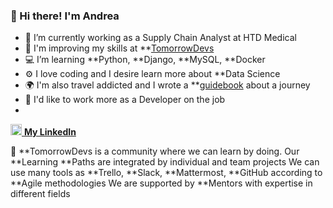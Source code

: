 ### 👋 Hi there! I'm Andrea

<!--
**AndreaOrlando23/AndreaOrlando23** is a ✨ _special_ ✨ repository because its `README.md` (this file) appears on your GitHub profile.

Here are some ideas to get you started:

- 🔭 I’m currently working on ...
- 🌱 I’m currently learning ...
- 👯 I’m looking to collaborate on ...
- 🤔 I’m looking for help with ...
- 💬 Ask me about ...
- 📫 How to reach me: ...
- 😄 Pronouns: ...
- ⚡ Fun fact: ...
-->

- 🏢 I’m currently working as a Supply Chain Analyst at HTD Medical
- 🌱 I'm improving my skills at **[TomorrowDevs](https://www.tomorrowdevs.com/)
- 💻 I’m learning **Python, **Django, **MySQL, **Docker
- ⚙️ I love coding and I desire learn more about **Data Science 
- 🌍 I'm also travel addicted and I wrote a **[guidebook](https://www.meteotrip.it/bologna-istanbul-in-treno/) about a journey
- :honeybee: I'd like to work more as a Developer on the job
- 

<a href= "https://www.linkedin.com/in/andreaorlando87/"><img src="https://cdn4.iconfinder.com/data/icons/social-messaging-ui-color-shapes-2-free/128/social-linkedin-circle-512.png" height="18" width="18"/> <b>My LinkedIn </b></a>

:link: **TomorrowDevs is a community where we can learn by doing. Our **Learning **Paths are integrated by individual and team projects
       We can use many tools as **Trello, **Slack, **Mattermost, **GitHub according to **Agile methodologies
       We are supported by **Mentors with expertise in different fields
